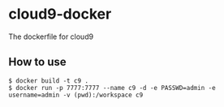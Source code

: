 cloud9-docker
===========

The dockerfile for cloud9

How to use
----------

```
$ docker build -t c9 .
$ docker run -p 7777:7777 --name c9 -d -e PASSWD=admin -e username=admin -v (pwd):/workspace c9
```


